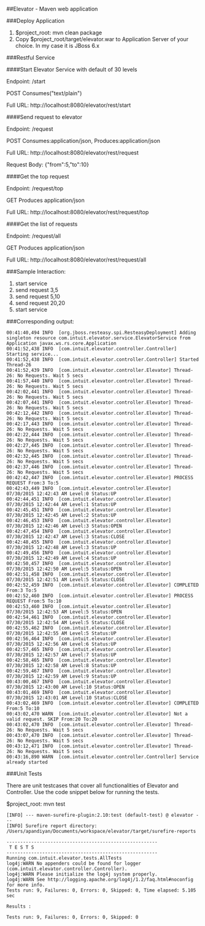 ##Elevator - Maven web application

###Deploy Application
1. $project_root: mvn clean package
2. Copy $project_root/target/elevator.war to Application Server of your choice. In my case it is JBoss 6.x

###Restful Service

####Start Elevator Service with default of 30 levels

Endpoint: /start
  
POST Consumes("text/plain")
  
Full URL: http://localhost:8080/elevator/rest/start


####Send request to elevator

Endpoint: /request

POST Consumes:application/json, Produces:application/json

Full URL: http://localhost:8080/elevator/rest/request

Request Body: {"from":5,"to":10}


####Get the top request

Endpoint: /request/top

GET Produces application/json

Full URL: http://localhost:8080/elevator/rest/request/top

  
####Get the list of requests

Endpoint: /request/all

GET Produces application/json 

Full URL: http://localhost:8080/elevator/rest/request/all


###Sample Interaction:
1. start service
2. send request 3,5
3. send request 5,10
4. send request 20,20
5. start service

###Corresponding output:
```
00:41:40,494 INFO  [org.jboss.resteasy.spi.ResteasyDeployment] Adding singleton resource com.intuit.elevator.service.ElevatorService from Application javax.ws.rs.core.Application
00:41:52,438 INFO  [com.intuit.elevator.controller.Controller] Starting service...
00:41:52,438 INFO  [com.intuit.elevator.controller.Controller] Started Thread-26
00:41:52,439 INFO  [com.intuit.elevator.controller.Elevator] Thread-26: No Requests. Wait 5 secs
00:41:57,440 INFO  [com.intuit.elevator.controller.Elevator] Thread-26: No Requests. Wait 5 secs
00:42:02,441 INFO  [com.intuit.elevator.controller.Elevator] Thread-26: No Requests. Wait 5 secs
00:42:07,441 INFO  [com.intuit.elevator.controller.Elevator] Thread-26: No Requests. Wait 5 secs
00:42:12,442 INFO  [com.intuit.elevator.controller.Elevator] Thread-26: No Requests. Wait 5 secs
00:42:17,443 INFO  [com.intuit.elevator.controller.Elevator] Thread-26: No Requests. Wait 5 secs
00:42:22,444 INFO  [com.intuit.elevator.controller.Elevator] Thread-26: No Requests. Wait 5 secs
00:42:27,445 INFO  [com.intuit.elevator.controller.Elevator] Thread-26: No Requests. Wait 5 secs
00:42:32,445 INFO  [com.intuit.elevator.controller.Elevator] Thread-26: No Requests. Wait 5 secs
00:42:37,446 INFO  [com.intuit.elevator.controller.Elevator] Thread-26: No Requests. Wait 5 secs
00:42:42,447 INFO  [com.intuit.elevator.controller.Elevator] PROCESS REQUEST From:3 To:5
00:42:43,449 INFO  [com.intuit.elevator.controller.Elevator] 07/30/2015 12:42:43 AM Level:0 Status:UP
00:42:44,451 INFO  [com.intuit.elevator.controller.Elevator] 07/30/2015 12:42:44 AM Level:1 Status:UP
00:42:45,451 INFO  [com.intuit.elevator.controller.Elevator] 07/30/2015 12:42:45 AM Level:2 Status:UP
00:42:46,453 INFO  [com.intuit.elevator.controller.Elevator] 07/30/2015 12:42:46 AM Level:3 Status:OPEN
00:42:47,454 INFO  [com.intuit.elevator.controller.Elevator] 07/30/2015 12:42:47 AM Level:3 Status:CLOSE
00:42:48,455 INFO  [com.intuit.elevator.controller.Elevator] 07/30/2015 12:42:48 AM Level:3 Status:UP
00:42:49,456 INFO  [com.intuit.elevator.controller.Elevator] 07/30/2015 12:42:49 AM Level:4 Status:UP
00:42:50,457 INFO  [com.intuit.elevator.controller.Elevator] 07/30/2015 12:42:50 AM Level:5 Status:OPEN
00:42:51,458 INFO  [com.intuit.elevator.controller.Elevator] 07/30/2015 12:42:51 AM Level:5 Status:CLOSE
00:42:52,459 INFO  [com.intuit.elevator.controller.Elevator] COMPLETED From:3 To:5
00:42:52,460 INFO  [com.intuit.elevator.controller.Elevator] PROCESS REQUEST From:5 To:10
00:42:53,460 INFO  [com.intuit.elevator.controller.Elevator] 07/30/2015 12:42:53 AM Level:5 Status:OPEN
00:42:54,461 INFO  [com.intuit.elevator.controller.Elevator] 07/30/2015 12:42:54 AM Level:5 Status:CLOSE
00:42:55,462 INFO  [com.intuit.elevator.controller.Elevator] 07/30/2015 12:42:55 AM Level:5 Status:UP
00:42:56,464 INFO  [com.intuit.elevator.controller.Elevator] 07/30/2015 12:42:56 AM Level:6 Status:UP
00:42:57,465 INFO  [com.intuit.elevator.controller.Elevator] 07/30/2015 12:42:57 AM Level:7 Status:UP
00:42:58,465 INFO  [com.intuit.elevator.controller.Elevator] 07/30/2015 12:42:58 AM Level:8 Status:UP
00:42:59,467 INFO  [com.intuit.elevator.controller.Elevator] 07/30/2015 12:42:59 AM Level:9 Status:UP
00:43:00,467 INFO  [com.intuit.elevator.controller.Elevator] 07/30/2015 12:43:00 AM Level:10 Status:OPEN
00:43:01,469 INFO  [com.intuit.elevator.controller.Elevator] 07/30/2015 12:43:01 AM Level:10 Status:CLOSE
00:43:02,469 INFO  [com.intuit.elevator.controller.Elevator] COMPLETED From:5 To:10
00:43:02,470 WARN  [com.intuit.elevator.controller.Elevator] Not a valid request. SKIP From:20 To:20
00:43:02,470 INFO  [com.intuit.elevator.controller.Elevator] Thread-26: No Requests. Wait 5 secs
00:43:07,470 INFO  [com.intuit.elevator.controller.Elevator] Thread-26: No Requests. Wait 5 secs
00:43:12,471 INFO  [com.intuit.elevator.controller.Elevator] Thread-26: No Requests. Wait 5 secs
00:43:16,890 WARN  [com.intuit.elevator.controller.Controller] Service already started
```

###Unit Tests

There are unit testcases that cover all functionalities of Elevator and Controller. Use the code snippet below for running the tests.

$project_root: mvn test 

```
[INFO] --- maven-surefire-plugin:2.10:test (default-test) @ elevator ---
[INFO] Surefire report directory: /Users/apandiyan/Documents/workspace/elevator/target/surefire-reports

-------------------------------------------------------
 T E S T S
-------------------------------------------------------
Running com.intuit.elevator.tests.AllTests
log4j:WARN No appenders could be found for logger (com.intuit.elevator.controller.Controller).
log4j:WARN Please initialize the log4j system properly.
log4j:WARN See http://logging.apache.org/log4j/1.2/faq.html#noconfig for more info.
Tests run: 9, Failures: 0, Errors: 0, Skipped: 0, Time elapsed: 5.105 sec

Results :

Tests run: 9, Failures: 0, Errors: 0, Skipped: 0
```
